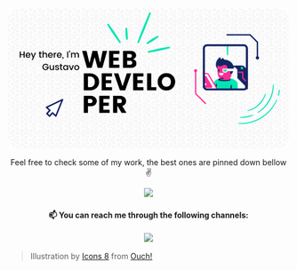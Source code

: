 <img class="hero" src="/assets/hero427r.png">


<p align="center">Feel free to check some of my work, the best ones are pinned down bellow ✌️ </p>
    
<p align="center">
    <img src="https://github-readme-stats.vercel.app/api?username=gscarv13&theme=vue&show_icons=true&count_private=true">
</p>


<h4 align="center">📫 You can reach me through the following channels:</h4>



<p align="center">
<!--     <a href="https://twitter.com/Gscarv13"> -->
<!--     <img src="https://img.shields.io/badge/Twitter-1DA1F2?style=for-the-badge&logo=twitter&logoColor=white"/> -->
<!--     </a> -->
    <a href="https://www.linkedin.com/in/gscarv13/">
    <img src="https://img.shields.io/badge/LinkedIn-0077B5?style=for-the-badge&logo=linkedin&logoColor=white" />
    </a>
</p>


> Illustration by <a href="https://icons8.com/illustrations/author/5c07e68d82bcbc0092519bb6">Icons 8</a> from <a href="https://icons8.com/illustrations">Ouch!</a>
